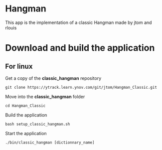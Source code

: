 **Hangman**
=

This app is the implementation of a classic Hangman made by jtom and rlouis

# Download and build the application #

## **For linux**

Get a copy of the **classic_hangman** repository

```
git clone https://ytrack.learn.ynov.com/git/jtom/Hangman_Classic.git
```

Move into the **classic_hangman** folder

```
cd Hangman_Classic
```

Build the application

```
bash setup_classic_hangman.sh
```

Start the application

```
./bin/classic_hangman [dictionnary_name]
```
